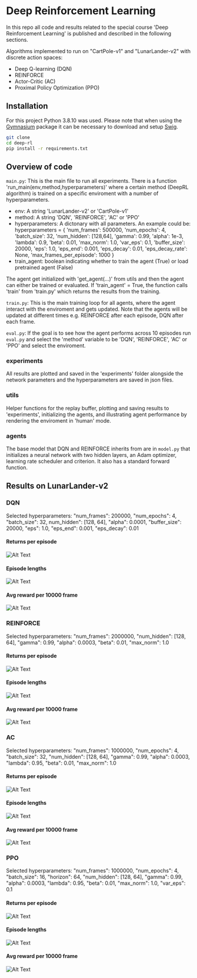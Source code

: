 # Deep Reinforcement Learning

In this repo all code and results related to the special course 'Deep Reinforcement Learning' is published and described in the following sections. 

Algorithms implemented to run on "CartPole-v1" and "LunarLander-v2" with discrete action spaces: 
* Deep Q-learning (DQN)
* REINFORCE
* Actor-Critic (AC)
* Proximal Policy Optimization (PPO)

## Installation
For this project Python 3.8.10 was used. Please note that when using the [Gymnasium](https://gymnasium.farama.org) package it can be necessary to download and setup [Swig](https://www.swig.org/download.html). 

```bash
git clone
cd deep-rl
pip install -r requirements.txt
```

## Overview of code

`main.py`: This is the main file to run all experiments. There is a function 'run_main(env,method,hyperparameters)' where a certain method (DeepRL algorithm) is trained on a specific enviroment with a number of hyperparameters. 
* env: A string 'LunarLander-v2' or 'CartPole-v1'
* method: A string 'DQN', 'REINFORCE', 'AC' or 'PPO'
* hyperparameters: A dictonary with all parameters. An example could be:     
hyperparameters = {
        'num_frames': 500000,
        'num_epochs': 4,
        'batch_size': 32,
        'num_hidden': [128,64],
        'gamma': 0.99,
        'alpha': 1e-3,
        'lambda': 0.9,
        'beta': 0.01,
        'max_norm': 1.0,
        'var_eps': 0.1,
        'buffer_size': 20000,
        'eps': 1.0,
        'eps_end': 0.001,
        'eps_decay': 0.01,
        'eps_decay_rate': None,
        'max_frames_per_episode': 1000
    }
* train_agent: boolean indicating whether to train the agent (True) or load pretrained agent (False)

The agent get initialized with 'get_agent(...)' from utils and then the agent can either be trained or evaluated. If 'train_agent' = True, the function calls 'train' from 'train.py' which returns the results from the training. 

`train.py`: This is the main training loop for all agents, where the agent interact with the enviroment and gets updated. Note that the agents will be updated at different times e.g. REINFORCE after each episode, DQN after each frame. 

`eval.py`: If the goal is to see how the agent performs across 10 episodes run `eval.py` and select the 'method' variable to be 'DQN', 'REINFORCE', 'AC' or 'PPO' and select the enviroment. 


### experiments
All results are plotted and saved in the 'experiments' folder alongside the network parameters and the hyperparameters are saved in json files.

### utils
Helper functions for the replay buffer, plotting and saving results to 'experiments', initializing the agents, and illustrating agent performance by rendering the enviroment in 'human' mode.

### agents
The base model that DQN and REINFORCE inherits from are in `model.py` that initializes a neural network with two hidden layers, an Adam optimizer, learning rate scheduler and criterion. It also has a standard forward function. 

## Results on LunarLander-v2

### DQN
Selected hyperparameters: "num_frames": 200000, "num_epochs": 4, "batch_size": 32, num_hidden": [128, 64], "alpha": 0.0001, "buffer_size": 20000, "eps": 1.0, "eps_end": 0.001, "eps_decay": 0.01

#### Returns per episode
![Alt Text](experiments/LunarLander-v2_DQN/returns.png)


#### Episode lengths
![Alt Text](experiments/LunarLander-v2_DQN/lengths.png)


#### Avg reward per 10000 frame 
![Alt Text](experiments/LunarLander-v2_DQN/rewards.png)

### REINFORCE
Selected hyperparameters: "num_frames": 2000000, "num_hidden": [128, 64], "gamma": 0.99, "alpha": 0.0003, "beta": 0.01, "max_norm": 1.0

#### Returns per episode
![Alt Text](experiments/LunarLander-v2_REINFORCE/returns.png)


#### Episode lengths
![Alt Text](experiments/LunarLander-v2_REINFORCE/lengths.png)


#### Avg reward per 10000 frame 
![Alt Text](experiments/LunarLander-v2_REINFORCE/rewards.png)

### AC
Selected hyperparameters: "num_frames": 1000000, "num_epochs": 4, "batch_size": 32, "num_hidden": [128, 64], "gamma": 0.99, "alpha": 0.0003, "lambda": 0.95, "beta": 0.01, "max_norm": 1.0

#### Returns per episode
![Alt Text](experiments/LunarLander-v2_AC/returns.png)


#### Episode lengths
![Alt Text](experiments/LunarLander-v2_AC/lengths.png)


#### Avg reward per 10000 frame 
![Alt Text](experiments/LunarLander-v2_AC/rewards.png)

### PPO 
Selected hyperparameters: "num_frames": 1000000, "num_epochs": 4, "batch_size": 16, "horizon": 64, "num_hidden": [128, 64], "gamma": 0.99, "alpha": 0.0003, "lambda": 0.95, "beta": 0.01, "max_norm": 1.0, "var_eps": 0.1

#### Returns per episode
![Alt Text](experiments/LunarLander-v2_PPO/returns.png)


#### Episode lengths
![Alt Text](experiments/LunarLander-v2_PPO/lengths.png)


#### Avg reward per 10000 frame 
![Alt Text](experiments/LunarLander-v2_PPO/rewards.png)


